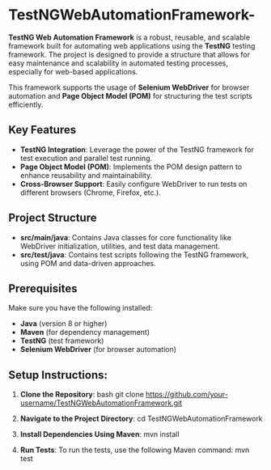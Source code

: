 # TestNGWebAutomationFramework-

**TestNG Web Automation Framework** is a robust, reusable, and scalable framework built for automating web applications using the **TestNG** testing framework. The project is designed to provide a structure that allows for easy maintenance and scalability in automated testing processes, especially for web-based applications.

This framework supports the usage of **Selenium WebDriver** for browser automation and **Page Object Model (POM)** for structuring the test scripts efficiently.

## Key Features

- **TestNG Integration**: Leverage the power of the TestNG framework for test execution and parallel test running.
- **Page Object Model (POM)**: Implements the POM design pattern to enhance reusability and maintainability.
- **Cross-Browser Support**: Easily configure WebDriver to run tests on different browsers (Chrome, Firefox, etc.).

## Project Structure

- **src/main/java**: Contains Java classes for core functionality like WebDriver initialization, utilities, and test data management.
- **src/test/java**: Contains test scripts following the TestNG framework, using POM and data-driven approaches.

## Prerequisites

Make sure you have the following installed:

- **Java** (version 8 or higher)
- **Maven** (for dependency management)
- **TestNG** (test framework)
- **Selenium WebDriver** (for browser automation)

## Setup Instructions:

1. **Clone the Repository**:
bash
git clone https://github.com/your-username/TestNGWebAutomationFramework.git
2. **Navigate to the Project Directory**:
cd TestNGWebAutomationFramework

3. **Install Dependencies Using Maven**:
mvn install

4. **Run Tests**:
To run the tests, use the following Maven command:
mvn test
